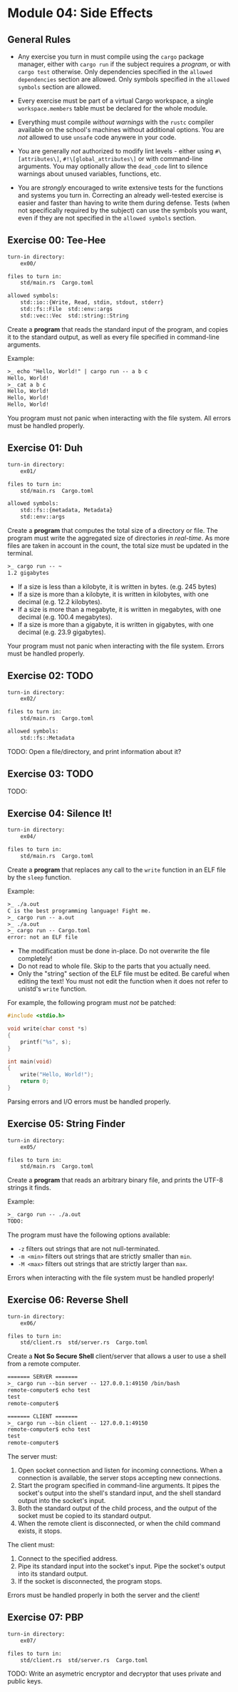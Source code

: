 # Module 04: Side Effects

## General Rules

* Any exercise you turn in must compile using the `cargo` package manager, either with `cargo run`
if the subject requires a *program*, or with `cargo test` otherwise. Only dependencies specified
in the `allowed dependencies` section are allowed. Only symbols specified in the `allowed symbols`
section are allowed.

* Every exercise must be part of a virtual Cargo workspace, a single `workspace.members` table must
be declared for the whole module.

* Everything must compile *without warnings* with the `rustc` compiler available on the school's
machines without additional options.  You are *not* allowed to use `unsafe` code anywere in your
code.

* You are generally *not* authorized to modify lint levels - either using `#\[attributes\]`,
`#!\[global_attributes\]` or with command-line arguments. You may optionally allow the `dead_code`
lint to silence warnings about unused variables, functions, etc.

* You are *strongly* encouraged to write extensive tests for the functions and systems you turn in.
Correcting an already well-tested exercise is easier and faster than having to write them during
defense. Tests (when not specifically required by the subject) can use the symbols you want, even if
they are not specified in the `allowed symbols` section.

## Exercise 00: Tee-Hee

```txt
turn-in directory:
    ex00/

files to turn in:
    std/main.rs  Cargo.toml

allowed symbols:
    std::io::{Write, Read, stdin, stdout, stderr}
    std::fs::File  std::env::args
    std::vec::Vec  std::string::String
```

Create a **program** that reads the standard input of the program, and copies it to the standard
output, as well as every file specified in command-line arguments.

Example:

```txt
>_ echo "Hello, World!" | cargo run -- a b c
Hello, World!
>_ cat a b c
Hello, World!
Hello, World!
Hello, World!
```

You program must not panic when interacting with the file system. All errors must be handled
properly.

## Exercise 01: Duh

```txt
turn-in directory:
    ex01/

files to turn in:
    std/main.rs  Cargo.toml

allowed symbols:
    std::fs::{metadata, Metadata}
    std::env::args
```

Create a **program** that computes the total size of a directory or file. The program must write the
aggregated size of directories *in real-time*. As more files are taken in account in the count,
the total size must be updated in the terminal.

```txt
>_ cargo run -- ~
1.2 gigabytes
```

* If a size is less than a kilobyte, it is written in bytes. (e.g. 245 bytes)
* If a size is more than a kilobyte, it is written in kilobytes, with one decimal (e.g. 12.2
kilobytes).
* If a size is more than a megabyte, it is written in megabytes, with one decimal (e.g. 100.4
megabytes).
* If a size is more than a gigabyte, it is written in gigabytes, with one decimal (e.g. 23.9
gigabytes).

Your program must not panic when interacting with the file system. Errors must be handled properly.

## Exercise 02: TODO

```txt
turn-in directory:
    ex02/

files to turn in:
    std/main.rs  Cargo.toml

allowed symbols:
    std::fs::Metadata
```

TODO: Open a file/directory, and print information about it?

## Exercise 03: TODO

TODO:

## Exercise 04: Silence It!

```txt
turn-in directory:
    ex04/

files to turn in:
    std/main.rs  Cargo.toml
```

Create a **program** that replaces any call to the `write` function in an ELF file by the `sleep`
function.

Example:

```txt
>_ ./a.out
C is the best programming language! Fight me.
>_ cargo run -- a.out
>_ ./a.out
>_ cargo run -- Cargo.toml
error: not an ELF file
```

* The modification must be done in-place. Do not overwrite the file completely!
* Do not read to whole file. Skip to the parts that you actually need.
* Only the "string" section of the ELF file must be edited. Be careful when editing the text! You
must not edit the function when it does not refer to unistd's `write` function.

For example, the following program must *not* be patched:

```c
#include <stdio.h>

void write(char const *s)
{
    printf("%s", s);
}

int main(void)
{
    write("Hello, World!");    
    return 0;
}
```

Parsing errors and I/O errors must be handled properly.

## Exercise 05: String Finder

```txt
turn-in directory:
    ex05/

files to turn in:
    std/main.rs  Cargo.toml
```

Create a **program** that reads an arbitrary binary file, and prints the UTF-8 strings it finds.

Example:

```txt
>_ cargo run -- ./a.out
TODO:
```

The program must have the following options available:

* `-z` filters out strings that are not null-terminated.
* `-m <min>` filters out strings that are strictly smaller than `min`.
* `-M <max>` filters out strings that are strictly larger than `max`.

Errors when interacting with the file system must be handled properly!

## Exercise 06: Reverse Shell

```txt
turn-in directory:
    ex06/

files to turn in:
    std/client.rs  std/server.rs  Cargo.toml
```

Create a **Not So Secure Shell** client/server that allows a user to use a shell from a remote
computer.

```txt
======= SERVER =======
>_ cargo run --bin server -- 127.0.0.1:49150 /bin/bash
remote-computer$ echo test
test
remote-computer$

======= CLIENT =======
>_ cargo run --bin client -- 127.0.0.1:49150
remote-computer$ echo test
test
remote-computer$
```

The server must:

1. Open socket connection and listen for incoming connections. When a connection is available, the
server stops accepting new connections.
2. Start the program specified in command-line arguments. It pipes the socket's output into the
shell's standard input, and the shell standard output into the socket's input.
3. Both the standard output of the child process, and the output of the socket must be copied to
its standard output.
4. When the remote client is disconnected, or when the child command exists, it stops.

The client must:

1. Connect to the specified address.
2. Pipe its standard input into the socket's input. Pipe the socket's output into its standard
output.
3. If the socket is disconnected, the program stops.

Errors must be handled properly in both the server and the client!

## Exercise 07: PBP

```txt
turn-in directory:
    ex07/

files to turn in:
    std/client.rs  std/server.rs  Cargo.toml
```

TODO: Write an asymetric encryptor and decryptor that uses private and public keys.
